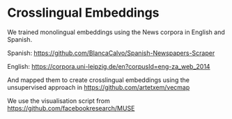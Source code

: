 # Crosslingual Embeddings

We trained monolingual embeddings using the News corpora in English and Spanish.

Spanish: https://github.com/BlancaCalvo/Spanish-Newspapers-Scraper

English: https://corpora.uni-leipzig.de/en?corpusId=eng-za_web_2014

And mapped them to create crosslingual embeddings using the unsupervised approach in https://github.com/artetxem/vecmap 

We use the visualisation script from https://github.com/facebookresearch/MUSE
